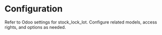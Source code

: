 # Configuration

Refer to Odoo settings for stock_lock_lot. Configure related models, access rights, and options as needed.
